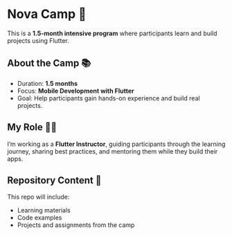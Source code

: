 # Nova Camp 🚀

This is a **1.5-month intensive program** where participants learn and build projects using Flutter.  

## About the Camp 📚
- Duration: **1.5 months**  
- Focus: **Mobile Development with Flutter**  
- Goal: Help participants gain hands-on experience and build real projects.  

## My Role 👩‍💻
I’m working as a **Flutter Instructor**, guiding participants through the learning journey, sharing best practices, and mentoring them while they build their apps.  

## Repository Content 📂
This repo will include:
- Learning materials  
- Code examples  
- Projects and assignments from the camp  

